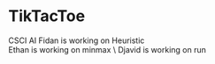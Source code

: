 # TikTacToe
 CSCI AI
Fidan is working on Heuristic \
Ethan is working on minmax \ 
Djavid is working on run
